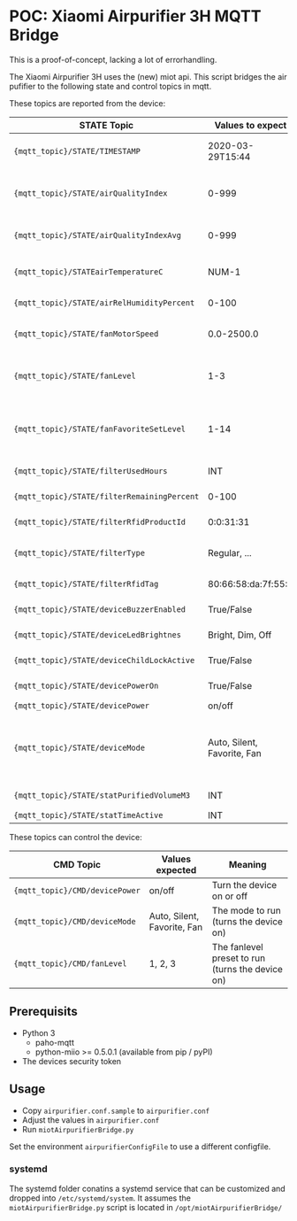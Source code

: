 # POC: Xiaomi Airpurifier 3H MQTT Bridge
This is a proof-of-concept, lacking a lot of errorhandling.

The Xiaomi Airpurifier 3H uses the (new) miot api.
This script bridges the air pufifier to the following state and control topics in mqtt.

These topics are reported from the device:

| STATE Topic                                | Values to expect             | Meaning                                                                    |
|--------------------------------------------|------------------------------|----------------------------------------------------------------------------|
| `{mqtt_topic}/STATE/TIMESTAMP`             | 2020-03-29T15:44             | Timestamp of the last state update                                         |
| `{mqtt_topic}/STATE/airQualityIndex`       | 0-999                        | AQI current value from the frontpanel (PM2.5[µg/m³])                       |
| `{mqtt_topic}/STATE/airQualityIndexAvg`    | 0-999                        | Average AQI (Not yet seen elsewehere)                                      |
| `{mqtt_topic}/STATEairTemperatureC`        | NUM-1                        | Current temperature in °C                                                  |
| `{mqtt_topic}/STATE/airRelHumidityPercent` | 0-100                        | Relative humidity in %                                                     |
| `{mqtt_topic}/STATE/fanMotorSpeed`         | 0.0-2500.0                   | Current motorspeed in rpm                                                  |
| `{mqtt_topic}/STATE/fanLevel`              | 1-3                          | Fanlevel preset as selected by the button (1, 2, 3 waves)                  |
| `{mqtt_topic}/STATE/fanFavoriteSetLevel`   | 1-14                         | Fanlevel preset for heart-mode (fanLevels 1-3 are positions in this range) |
| `{mqtt_topic}/STATE/filterUsedHours`       | INT                          | Filter-usage-time in hours                                                 |
| `{mqtt_topic}/STATE/filterRemainingPercent`| 0-100                        | Remaining filter-live in %                                                 |
| `{mqtt_topic}/STATE/filterRfidProductId`   | 0:0:31:31                    | Filter product-id                                                          |
| `{mqtt_topic}/STATE/filterType`            | Regular, ...                 | Commonname for the filtertype                                              |
| `{mqtt_topic}/STATE/filterRfidTag`         | 80:66:58:da:7f:55:4          | The current filters unique ID                                              |
| `{mqtt_topic}/STATE/deviceBuzzerEnabled`   | True/False                   | Can the buzzer buzz?                                                       |
| `{mqtt_topic}/STATE/deviceLedBrightnes`    | Bright, Dim, Off             | Selected LED Brightness                                                    |
| `{mqtt_topic}/STATE/deviceChildLockActive` | True/False                   | Is the childlock active?                                                   |
| `{mqtt_topic}/STATE/devicePowerOn`         | True/False                   | Is the device powered on?                                                  |
| `{mqtt_topic}/STATE/devicePower`           | on/off                       | Power...                                                                   |
| `{mqtt_topic}/STATE/deviceMode`            | Auto, Silent, Favorite, Fan  | Mode as selcted by the front-button. (3 fanmodes indicated by fanLevel)    |
| `{mqtt_topic}/STATE/statPurifiedVolumeM3`  | INT                          | Purified volume of air                                                     |
| `{mqtt_topic}/STATE/statTimeActive`        | INT                          | Seconds active                                                             |



These topics can control the device:

| CMD Topic                                  | Values expected              | Meaning                                                                    |
|--------------------------------------------|------------------------------|----------------------------------------------------------------------------|
| `{mqtt_topic}/CMD/devicePower`             | on/off                       | Turn the device on or off                                                  |
| `{mqtt_topic}/CMD/deviceMode`              | Auto, Silent, Favorite, Fan  | The mode to run (turns the device on)                                      |
| `{mqtt_topic}/CMD/fanLevel`                | 1, 2, 3                      | The fanlevel preset to run (turns the device on)                           |




## Prerequisits
* Python 3
    * paho-mqtt
    * python-miio >= 0.5.0.1 (available from pip / pyPI)
* The devices security token

## Usage
* Copy `airpurifier.conf.sample` to `airpurifier.conf`
* Adjust the values in `airpurifier.conf`
* Run `miotAirpurifierBridge.py`

Set the environment `airpurifierConfigFile` to use a different configfile.

### systemd
The systemd folder conatins a systemd service that can be customized and dropped
into `/etc/systemd/system`. It assumes the `miotAirpurifierBridge.py` script is
located in `/opt/miotAirpurifierBridge/`
